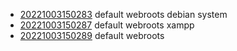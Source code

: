 - [20221003150283](/zet/20221003150283/README.md) default webroots debian system
- [20221003150287](/zet/20221003150287/README.md) default webroots xampp
- [20221003150289](/zet/20221003150289/README.md) default webroots
